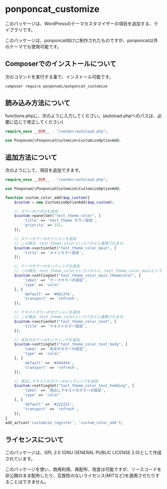 # ponponcat_customize

このパッケージは、WordPressのテーマカスタマイザーの項目を追加する、ライブラリです。

このパッケージは、ponponcat向けに制作されたものですが、ponponcat以外のテーマでも使用可能です。

## Composerでのインストールについて

次のコマンドを実行する事で、インストール可能です。

```bash
composer require ponponumi/ponponcat_customize
```

## 読み込み方法について

functions.phpに、次のように入力してください。(autoload.phpへのパスは、必要に応じて修正してください)

```php
require_once __DIR__ . "/vendor/autoload.php";

use Ponponumi\PonponcatCustomize\CustomizeOptionAdd;
```

## 追加方法について

次のようにして、項目を追加できます。

```php
require_once __DIR__ . "/vendor/autoload.php";

use Ponponumi\PonponcatCustomize\CustomizeOptionAdd;

function custom_color_add($wp_custom){
    $custom = new CustomizeOptionAdd($wp_custom);

    // カラーのパネルを追加
    $custom->panelSet("test_theme_color", [
        'title' => 'test_theme カラー設定',
        'priority' => 151,
    ]);

    // メインカラーのセクションを追加
    // この場合、test_theme_colorというパネルと連携されます。
    $custom->sectionSet("test_theme_color_main", [
        'title' => 'メインカラー設定',
    ]);

    // テーマカラーのセッティングを追加
    // この場合、test_theme_colorというパネルと、test_theme_color_mainというセクションと連携されます。
    $custom->settingSet("test_theme_color_main_themecolor", [
        'label' => 'テーマカラーの設定',
        'type' => 'color'
    ], [
        'default' => '#68c2fe',
        'transport' => 'refresh',
    ]);

    // テキストカラーのセクションを追加
    // この場合、test_theme_colorというパネルと連携されます。
    $custom->sectionSet("test_theme_color_text", [
        'title' => 'テキストカラー設定',
    ]);

    // 本文のカラーのセッティングを追加
    $custom->settingSet("test_theme_color_text_body", [
        'label' => '本文のカラーの設定',
        'type' => 'color'
    ], [
        'default' => '#444444',
        'transport' => 'refresh',
    ]);

    // 見出しテキストのカラーのセッティングを追加
    $custom->settingSet("test_theme_color_text_hedding", [
        'label' => '見出しテキストのカラーの設定',
        'type' => 'color'
    ], [
        'default' => '#222222',
        'transport' => 'refresh',
    ]);
}
add_action('customize_register', 'custom_color_add');
```

## ライセンスについて

このパッケージは、GPL 2.0 (GNU GENERAL PUBLIC LICENSE 2.0)として作成されています。

このパッケージを使い、商用利用、再配布、改変は可能ですが、ソースコードを非公開のまま配布したり、互換性のないライセンス(MITなど)を適用させたりすることはできません。
